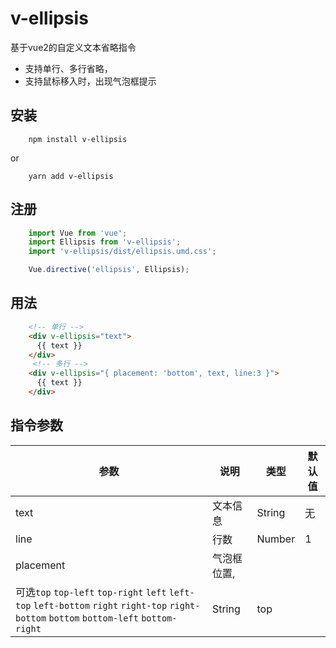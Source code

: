 <!--
 * @Description: 
 * @Author: Lily
 * @Date: 2021-04-12 11:18:46
 * @LastEditTime: 2021-04-12 11:49:48
 * @LastEditors: Lily
-->


# v-ellipsis
基于vue2的自定义文本省略指令
- 支持单行、多行省略，
- 支持鼠标移入时，出现气泡框提示

## 安装
```
    npm install v-ellipsis
```
or

```
    yarn add v-ellipsis
```
## 注册
```javascript
    import Vue from 'vue';
    import Ellipsis from 'v-ellipsis';
    import 'v-ellipsis/dist/ellipsis.umd.css';

    Vue.directive('ellipsis', Ellipsis);
```
## 用法
```html
    <!-- 单行 -->
    <div v-ellipsis="text">
      {{ text }}
    </div>
     <!-- 多行 -->
    <div v-ellipsis="{ placement: 'bottom', text, line:3 }">
      {{ text }}
    </div>
```

## 指令参数

| 参数 | 说明 | 类型 | 默认值 |
| --- | --- | --- | --- |
| text|文本信息 | String | 无|
| line| 行数 | Number | 1 |
| placement|气泡框位置,
可选`top`  `top-left` `top-right` `left` `left-top` `left-bottom` `right` `right-top` `right-bottom` `bottom` `bottom-left` `bottom-right` | String | top|



